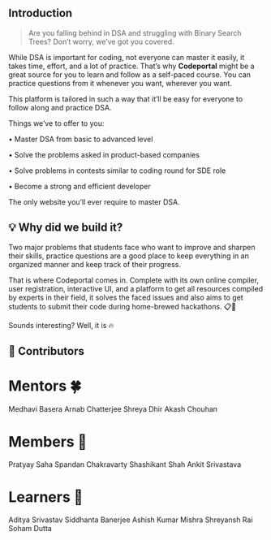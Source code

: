 ## Introduction
>	Are you falling behind in DSA and struggling with Binary Search Trees? Don’t worry, we’ve got you covered.

While DSA is important for coding, not everyone can master it easily, it takes time, effort, and a lot of practice. That’s why <b>Codeportal</b> might be a great source for you to learn and follow as a self-paced course. You can practice questions from it whenever you want, wherever you want. 

This platform is tailored in such a way that it’ll be easy for everyone to follow along and practice DSA.

Things we’ve to offer to you:

•	Master DSA from basic to advanced level

•	Solve the problems asked in product-based companies

•	Solve problems in contests similar to coding round for SDE role

•	Become a strong and efficient developer

The only website you’ll ever require to master DSA. 


## 💡 Why did we build it?

Two major problems that students face who want to improve and sharpen their skills, practice questions are a good place to keep everything in an organized manner and keep track of their progress.

That is where Codeportal comes in. Complete with its own online compiler, user registration, interactive UI, and a platform to get all resources compiled by experts in their field, it solves the faced issues and also aims to get students to submit their code during home-brewed hackathons. 📋💯

Sounds interesting? Well, it is 🔥


## 🛑 Contributors

# Mentors 🍀
Medhavi Basera
Arnab Chatterjee
Shreya Dhir
Akash Chouhan

# Members 🐛
Pratyay Saha
Spandan Chakravarty
Shashikant Shah
Ankit Srivastava

# Learners 🌱
Aditya Srivastav
Siddhanta Banerjee
Ashish Kumar Mishra
Shreyansh Rai
Soham Dutta